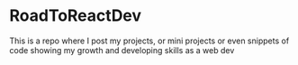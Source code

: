# RoadToReactDev

This is a repo where I post my projects, or mini projects or even snippets of code showing my growth and developing skills as a web dev 
